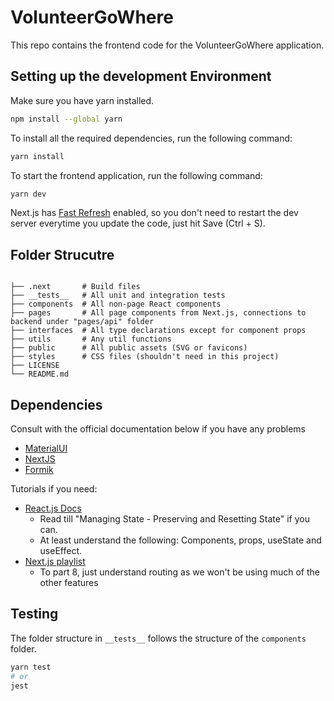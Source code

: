 # VolunteerGoWhere

This repo contains the frontend code for the VolunteerGoWhere application.

## Setting up the development Environment

Make sure you have yarn installed.

```bash
npm install --global yarn
```

To install all the required dependencies, run the following command:

```bash
yarn install
```

To start the frontend application, run the following command:

```bash
yarn dev
```

Next.js has [Fast Refresh](https://nextjs.org/docs/basic-features/fast-refresh) enabled, so you don't need to restart the dev server everytime you update the code, just hit Save (Ctrl + S).

## Folder Strucutre

```

├── .next       # Build files
├── __tests__   # All unit and integration tests
├── components  # All non-page React components
├── pages       # All page components from Next.js, connections to backend under "pages/api" folder
├── interfaces  # All type declarations except for component props
├── utils       # Any util functions
├── public      # All public assets (SVG or favicons)
├── styles      # CSS files (shouldn't need in this project)
├── LICENSE
└── README.md
```

## Dependencies

Consult with the official documentation below if you have any problems

-   [MaterialUI](https://mui.com/)
-   [NextJS](https://nextjs.org/)
-   [Formik](https://formik.org/)

Tutorials if you need:

-   [React.js Docs](https://beta.reactjs.org/)
    -   Read till "Managing State - Preserving and Resetting State" if you can.
    -   At least understand the following: Components, props, useState and useEffect.
-   [Next.js playlist](https://www.youtube.com/watch?v=zktJ8-k0JDc&list=PL4cUxeGkcC9g9gP2onazU5-2M-AzA8eBw&index=2)
    -   To part 8, just understand routing as we won't be using much of the other features

## Testing

The folder structure in `__tests__` follows the structure of the `components` folder.

```bash
yarn test
# or
jest
```
